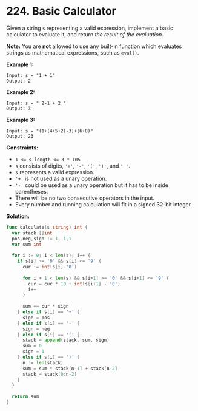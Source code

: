 # 224.  Basic Calculator

Given a string  `s`  representing a valid expression, implement a basic calculator to evaluate it, and return  _the result of the evaluation_.

**Note:**  You are  **not**  allowed to use any built-in function which evaluates strings as mathematical expressions, such as  `eval()`.

**Example 1:**

	Input: s = "1 + 1"
	Output: 2

**Example 2:**

	Input: s = " 2-1 + 2 "
	Output: 3

**Example 3:**

	Input: s = "(1+(4+5+2)-3)+(6+8)"
	Output: 23

**Constraints:**

-   `1 <= s.length <= 3 * 105`
-   `s`  consists of digits,  `'+'`,  `'-'`,  `'('`,  `')'`, and  `' '`.
-   `s`  represents a valid expression.
-   `'+'`  is not used as a unary operation.
-   `'-'`  could be used as a unary operation but it has to be inside parentheses.
-   There will be no two consecutive operators in the input.
-   Every number and running calculation will fit in a signed 32-bit integer.

**Solution:**

```go
func calculate(s string) int {
  var stack []int
  pos,neg,sign := 1,-1,1
  var sum int
  
  for i := 0; i < len(s); i++ {
    if s[i] >= '0' && s[i] <= '9' {
      cur := int(s[i]-'0')
      
      for i + 1 < len(s) && s[i+1] >= '0' && s[i+1] <= '9' {
        cur = cur * 10 + int(s[i+1] - '0')
        i++
      }
      
      sum += cur * sign
    } else if s[i] == '+' {
      sign = pos
    } else if s[i] == '-' {
      sign = neg
    } else if s[i] == '(' {
      stack = append(stack, sum, sign)
      sum = 0
      sign = 1
    } else if s[i] == ')' {
      n := len(stack)
      sum = sum * stack[n-1] + stack[n-2]
      stack = stack[0:n-2]
    }
  }
  
  return sum
}
```